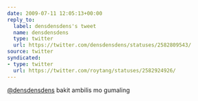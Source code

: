 ```yaml
---
date: 2009-07-11 12:05:13+00:00
reply_to:
  label: densdensdens's tweet
  name: densdensdens
  type: twitter
  url: https://twitter.com/densdensdens/statuses/2582809543/
source: twitter
syndicated:
- type: twitter
  url: https://twitter.com/roytang/statuses/2582924926/
---
```


[@densdensdens](https://twitter.com/densdensdens/) bakit ambilis mo gumaling